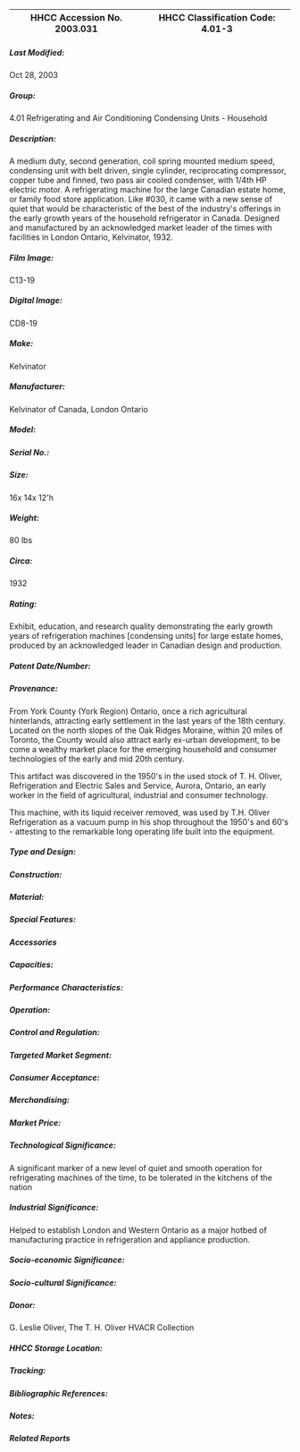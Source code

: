 | **HHCC Accession No. 2003.031** |**HHCC Classification Code:  4.01-3**|
| ----------- | ----------- |

##### Last Modified:
Oct 28, 2003

##### Group:
4.01 Refrigerating and Air Conditioning Condensing Units - Household

##### Description:
A medium duty, second generation, coil spring mounted medium speed, condensing unit with belt driven, single cylinder, reciprocating compressor, copper tube and finned, two  pass air cooled condenser, with 1/4th HP electric motor. A refrigerating machine for the large Canadian estate home, or family food store application. Like #030, it came with a new sense of quiet that would be characteristic of the best of the industry's offerings in the early growth years of the household refrigerator in Canada. Designed and manufactured by an acknowledged market leader of the times with facilities in London Ontario, Kelvinator, 1932.

##### Film Image:
C13-19

##### Digital Image:
CD8-19

##### Make:
Kelvinator

##### Manufacturer:
Kelvinator of Canada, London Ontario

##### Model:


##### Serial No.:


##### Size:
16x 14x 12'h

##### Weight:
80 lbs

##### Circa:
1932

##### Rating:
Exhibit, education, and research quality demonstrating the early growth years of  refrigeration machines [condensing units] for large estate homes, produced by an acknowledged leader in Canadian design  and production.

##### Patent Date/Number:


##### Provenance:
From York County (York Region) Ontario, once a rich agricultural hinterlands, attracting early settlement in the last years of the 18th century. Located on the north slopes of the Oak Ridges Moraine, within 20 miles of Toronto, the County would also attract early ex-urban development, to be come a wealthy market place for the emerging household and consumer technologies of the early and mid 20th century. 

This artifact was discovered in the 1950's in the used stock of T. H. Oliver, Refrigeration and Electric Sales and Service, Aurora, Ontario, an early worker in the field of agricultural, industrial and consumer technology. 

This machine, with its liquid receiver removed, was used by T.H. Oliver Refrigeration as a vacuum pump in his shop throughout the 1950's and 60's - attesting to the remarkable long operating life built into the equipment.

##### Type and Design:


##### Construction:


##### Material:


##### Special Features:


##### Accessories


##### Capacities:


##### Performance Characteristics:


##### Operation:


##### Control and Regulation:


##### Targeted Market Segment:


##### Consumer Acceptance:


##### Merchandising:


##### Market Price:


##### Technological Significance:
A significant marker of a new level of quiet and smooth operation for refrigerating machines of the time, to be tolerated in the kitchens of the nation

##### Industrial Significance:
Helped to establish London and Western Ontario as a major hotbed of manufacturing practice in refrigeration and appliance production.

##### Socio-economic Significance:


##### Socio-cultural Significance:


##### Donor:
G. Leslie Oliver, The T. H. Oliver HVACR Collection

##### HHCC Storage Location:


##### Tracking:


##### Bibliographic References:


##### Notes:


##### Related Reports


